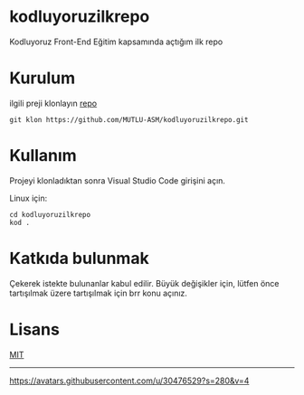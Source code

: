 # kodluyoruzilkrepo
Kodluyoruz Front-End Eğitim kapsamında açtığım ilk repo
#  Kurulum
ilgili preji klonlayın [ repo ](https://github.com/MUTLU-ASM/kodluyoruzilkrepo.git)

```
git klon https://github.com/MUTLU-ASM/kodluyoruzilkrepo.git
```
#  Kullanım
Projeyi klonladıktan sonra Visual Studio Code girişini açın.

Linux için:
```
cd kodluyoruzilkrepo
kod .
```
#  Katkıda bulunmak
Çekerek istekte bulunanlar kabul edilir. Büyük değişikler için, lütfen önce tartışılmak üzere tartışılmak için brr konu açınız.
#  Lisans
[ MIT ](https://github.com/MUTLU-ASM/kodluyoruzilkrepo.gitt)
***
https://avatars.githubusercontent.com/u/30476529?s=280&v=4
